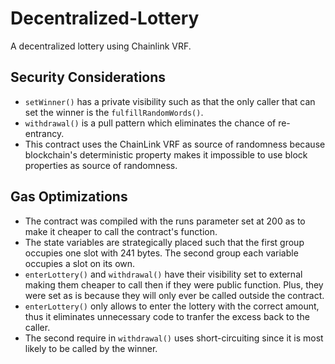 # Decentralized-Lottery
A decentralized lottery using Chainlink VRF.

## Security Considerations
- `setWinner()` has a private visibility such as that the only caller that can set the winner is the `fulfillRandomWords()`.
- `withdrawal()` is a pull pattern which eliminates the chance of re-entrancy.
- This contract uses the ChainLink VRF as source of randomness because blockchain's deterministic property makes it impossible to use block properties as source of randomness.


## Gas Optimizations
- The contract was compiled with the runs parameter set at 200 as to make it cheaper to call the contract's function.
- The state variables are strategically placed such that the first group occupies one slot with 241 bytes. The second group each variable occupies a slot on its own.
- `enterLottery()` and  `withdrawal()` have their visibility set to external making them cheaper to call then if they were public function. Plus, they were set as is because they will only ever be called outside the contract.</li>
- `enterLottery()` only allows to enter the lottery with the correct amount, thus it eliminates unnecessary code to tranfer the excess back to the caller.
- The second require in `withdrawal()` uses short-circuiting since it is most likely to be called by the winner.
